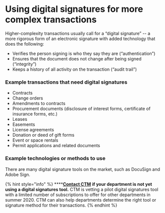 # Using digital signatures for more complex transactions

Higher-complexity transactions usually call for a “digital signature” -- a more rigorous form of an electronic signature with added technology that does the following: 

* Verifies the person signing is who they say they are \(“authentication”\) 
* Ensures that the document does not change after being signed \(“integrity”\)  
* Keeps a history of all activity on the transaction \(“audit trail”\) 

### Example transactions that need digital signatures

* Contracts    
* Change orders   
* Amendments to contracts 
* Procurement documents \(disclosure of interest forms, certificate of insurance forms, etc.\) 
* Leases 
* Easements 
* License agreements 
* Donation or deed of gift forms 
* Event or space rentals 
* Permit applications and related documents 

### Example technologies or methods to use 

There are many digital signature tools on the market, such as DocuSign and Adobe Sign.  

{% hint style="info" %}
\*\*\*\*[**Contact CTM**](https://airtable.com/shrVQHPwHSZM3ZhTa) **if your department is not yet using a digital signatures tool.** CTM is vetting a pilot digital signatures tool with a limited number of subscriptions to offer for other departments in summer 2020. CTM can also help departments determine the right tool or signature method for their transactions. 
{% endhint %}



